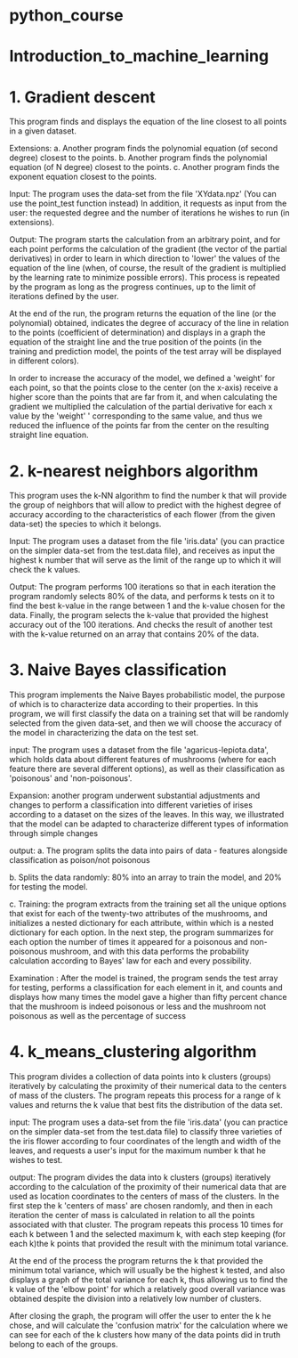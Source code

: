 # python_course
# Introduction_to_machine_learning

# 1. Gradient descent
This program finds and displays the equation of the line closest to all points in a given dataset.

Extensions:
a. Another program finds the polynomial equation (of  second degree) closest to the points.
b. Another program finds the polynomial equation (of  N degree) closest to the points.
c. Another program finds the exponent equation closest to the points.

Input:
The program uses the data-set from the file 'XYdata.npz' (You can use the point_test function instead)
In addition, it requests as input from the user: the requested degree and the number of iterations he wishes to run (in extensions).

Output:
The program starts the calculation from an arbitrary point, and for each point performs the calculation of the gradient (the vector of the partial derivatives) in order to learn in which direction to 'lower' the values of the equation of the line (when, of course, the result of the gradient is multiplied by the learning rate to minimize possible errors).
This process is repeated by the program as long as the progress continues, up to the limit of iterations defined by the user.

At the end of the run, the program returns the equation of the line (or the polynomial) obtained, indicates the degree of accuracy of the line in relation to the points (coefficient of determination) and displays in a graph the equation of the straight line and the true position of the points (in the training and prediction model, the points of the test array will be displayed in different colors).

In order to increase the accuracy of the model, we defined a 'weight' for each point, so that the points close to the center (on the x-axis) receive a higher score than the points that are far from it, and when calculating the gradient we multiplied the calculation of the partial derivative for each x value by the 'weight' ' corresponding to the same value, and thus we reduced the influence of the points far from the center on the resulting straight line equation.

# 2. k-nearest neighbors algorithm
This program uses the k-NN algorithm to find the number k that will provide the group of neighbors that will allow to predict with the highest degree of accuracy according to the characteristics of each flower (from the given data-set) the species to which it belongs.

Input:
The program uses a dataset from the file 'iris.data' (you can practice on the simpler data-set from the test.data file), and receives as input the highest k number that will serve as the limit of the range up to which it will check the k values.

Output:
The program performs 100 iterations so that in each iteration the program randomly selects 80% of the data, and performs k tests on it to find the best k-value in the range between 1 and the k-value chosen for the data.
Finally, the program selects the k-value that provided the highest accuracy out of the 100 iterations. And checks the result of another test with the k-value returned on an array that contains 20% of the data.

# 3. Naive Bayes classification
This program implements the Naive Bayes probabilistic model, the purpose of which is to characterize data according to their properties. In this program, we will first classify the data on a training set that will be randomly selected from the given data-set, and then we will choose the accuracy of the model in characterizing the data on the test set.

input:
The program uses a dataset from the file 'agaricus-lepiota.data', which holds data about different features of mushrooms (where for each feature there are several different options), as well as their  classification as 'poisonous' and 'non-poisonous'.

Expansion: another program underwent substantial adjustments and changes to perform a classification into different varieties of irises according to a dataset on the sizes of the leaves. In this way, we illustrated that the model can be adapted to characterize different types of information through simple changes

output:
a. The program splits the data into pairs of data - features alongside classification as poison/not poisonous 

b. Splits the data randomly: 80% into an array to train the model, and 20% for testing the model.

c. Training: the program extracts from the training set all the unique options that exist for each of the twenty-two attributes of the mushrooms, and initializes a nested dictionary for each attribute, within which is a nested dictionary for each option.
In the next step, the program summarizes for each option the number of times it appeared for a poisonous and non-poisonous mushroom, and with this data performs the probability calculation according to Bayes' law for each and every possibility.

Examination : After the model is trained, the program sends the test array for testing, performs a classification for each element in it, and counts and displays how many times the model gave a higher than fifty percent chance that the mushroom is indeed poisonous or less and the mushroom not poisonous as well as the percentage of success

# 4. k_means_clustering algorithm

This program divides a collection of data points into k clusters (groups) iteratively by calculating the proximity of their numerical data to the centers of mass of the clusters. The program repeats this process for a range of k values and returns the k value that best fits the distribution of the data set.

input:
The program uses a data-set from the file 'iris.data' (you can practice on the simpler data-set from the test.data file) to classify three varieties of the iris flower according to four coordinates of the length and width of the leaves, and requests a user's input for the maximum number k that he wishes to test.

output:
The program divides the data into k clusters (groups) iteratively according to the calculation of the proximity of their numerical data that are used as location coordinates to the centers of mass of the clusters.
In the first step the k 'centers of mass' are chosen randomly, and then in each iteration the center of mass is calculated in relation to all the points associated with that cluster.
The program repeats this process 10 times for each k between 1 and the selected maximum k, with each step keeping (for each k)the k points that provided the result with the minimum total variance.

At the end of the process the program returns the k that provided the minimum total variance, which will usually be the highest k tested, and also displays a graph of the total variance for each k, thus allowing us to find the k value of the 'elbow point' for which a relatively good overall variance was obtained despite the division into a relatively low number of clusters.

After closing the graph, the program will offer the user to enter the k he chose, and will calculate the 'confusion matrix' for the calculation where we can see for each of the k clusters how many of the data points did in truth belong to each of the groups.
